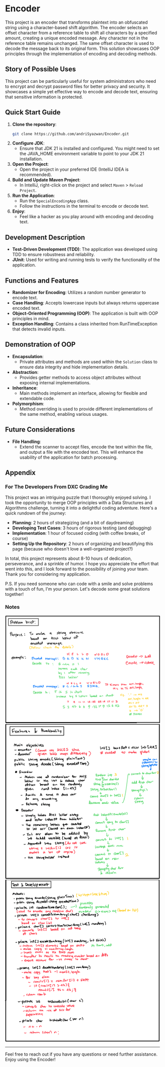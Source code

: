 # Encoder
This project is an encoder that transforms plaintext into an obfuscated string using a character-based shift algorithm. The encoder selects an offset character from a reference table to shift all characters by a specified amount, creating a unique encoded message. Any character not in the reference table remains unchanged. The same offset character is used to decode the message back to its original form. This solution showcases OOP principles through the implementation of encoding and decoding methods.

## Story of Possible Uses
This project can be particularly useful for system administrators who need to encrypt and decrypt password files for better privacy and security. It showcases a simple yet effective way to encode and decode text, ensuring that sensitive information is protected.

## Quick Start Guide
1. **Clone the repository**:
    ```bash
    git clone https://github.com/andriSyazwan/Encoder.git
    ```
2. **Configure JDK**:
    - Ensure that JDK 21 is installed and configured. You might need to set the JAVA_HOME environment variable to point to your JDK 21 installation.
3. **Open the Project**:
    - Open the project in your preferred IDE (IntelliJ IDEA is recommended).
4. **Build and Update Maven Project**:
    - In IntelliJ, right-click on the project and select `Maven` > `Reload Project`.
5. **Run the Application**:
    - Run the `SpecialEncodingApp` class.
    - Follow the instructions in the terminal to encode or decode text.
6. **Enjoy**:
    - Feel like a hacker as you play around with encoding and decoding text.

## Development Description
- **Test-Driven Development (TDD)**: The application was developed using TDD to ensure robustness and reliability.
- **JUnit**: Used for writing and running tests to verify the functionality of the application.

## Functions and Features
- **Randomizer for Encoding**: Utilizes a random number generator to encode text.
- **Case Handling**: Accepts lowercase inputs but always returns uppercase encoded text.
- **Object-Oriented Programming (OOP)**: The application is built with OOP principles in mind.
- **Exception Handling**: Contains a class inherited from RunTimeException that detects invalid inputs.

## Demonstration of OOP
- **Encapsulation**: 
    - Private attributes and methods are used within the `Solution` class to ensure data integrity and hide implementation details.
- **Abstraction**:
    - Provides getter methods to access object attributes without exposing internal implementations.
- **Inheritance**:
    - Main methods implement an interface, allowing for flexible and extendable code.
- **Polymorphism**:
    - Method overriding is used to provide different implementations of the same method, enabling various usages.

## Future Considerations
- **File Handling**:
    - Extend the scanner to accept files, encode the text within the file, and output a file with the encoded text. This will enhance the usability of the application for batch processing.

## Appendix
### For The Developers From DXC Grading Me
This project was an intriguing puzzle that I thoroughly enjoyed solving. I took the opportunity to merge OOP principles with a Data Structures and Algorithms challenge, turning it into a delightful coding adventure. Here's a quick rundown of the journey:

- **Planning**: 2 hours of strategizing (and a bit of daydreaming)
- **Developing Test Cases**: 3 hours of rigorous testing (and debugging)
- **Implementation**: 1 hour of focused coding (with coffee breaks, of course)
- **Setting Up the Repository**: 2 hours of organizing and beautifying this page (because who doesn't love a well-organized project?)

In total, this project represents about 8-10 hours of dedication, perseverance, and a sprinkle of humor. I hope you appreciate the effort that went into this, and I look forward to the possibility of joining your team. Thank you for considering my application.

P.S. If you need someone who can code with a smile and solve problems with a touch of fun, I'm your person. Let's decode some great solutions together!
### Notes
![Problem Brief Notes](Problem%20Brief%20Notes.png)
![Features and Functionality Notes](Features%20and%20Functionality%20notes.png)
![Test and Development Notes](Test%20and%20Development%20notes.png)

---

Feel free to reach out if you have any questions or need further assistance. Enjoy using the Encoder!
